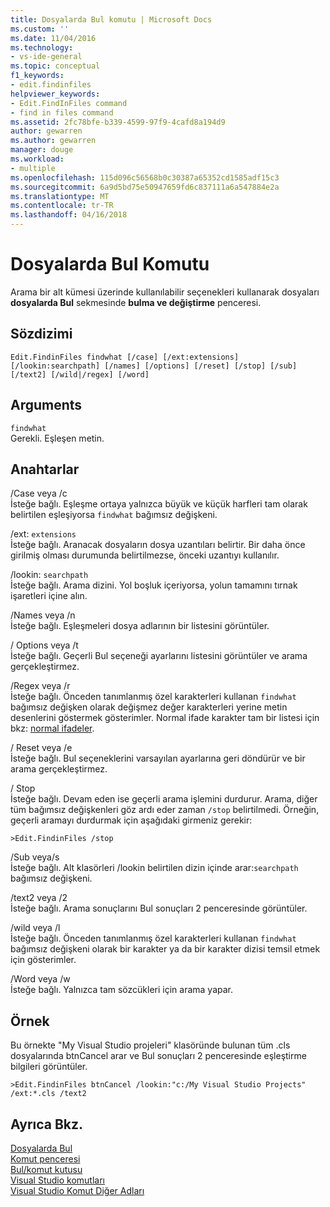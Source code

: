 ```yaml
---
title: Dosyalarda Bul komutu | Microsoft Docs
ms.custom: ''
ms.date: 11/04/2016
ms.technology:
- vs-ide-general
ms.topic: conceptual
f1_keywords:
- edit.findinfiles
helpviewer_keywords:
- Edit.FindInFiles command
- find in files command
ms.assetid: 2fc78bfe-b339-4599-97f9-4cafd8a194d9
author: gewarren
ms.author: gewarren
manager: douge
ms.workload:
- multiple
ms.openlocfilehash: 115d096c56568b0c30387a65352cd1585adf15c3
ms.sourcegitcommit: 6a9d5bd75e50947659fd6c837111a6a547884e2a
ms.translationtype: MT
ms.contentlocale: tr-TR
ms.lasthandoff: 04/16/2018
---
```

# <a name="find-in-files-command"></a>Dosyalarda Bul Komutu
Arama bir alt kümesi üzerinde kullanılabilir seçenekleri kullanarak dosyaları **dosyalarda Bul** sekmesinde **bulma ve değiştirme** penceresi.  
  
## <a name="syntax"></a>Sözdizimi  
  
```  
Edit.FindinFiles findwhat [/case] [/ext:extensions]  
[/lookin:searchpath] [/names] [/options] [/reset] [/stop] [/sub]  
[/text2] [/wild|/regex] [/word]  
```  
  
## <a name="arguments"></a>Arguments  
 `findwhat`  
 Gerekli. Eşleşen metin.  
  
## <a name="switches"></a>Anahtarlar  
 /Case veya /c  
 İsteğe bağlı. Eşleşme ortaya yalnızca büyük ve küçük harfleri tam olarak belirtilen eşleşiyorsa `findwhat` bağımsız değişkeni.  
  
 /ext: `extensions`  
 İsteğe bağlı. Aranacak dosyaların dosya uzantıları belirtir. Bir daha önce girilmiş olması durumunda belirtilmezse, önceki uzantıyı kullanılır.  
  
 /lookin: `searchpath`  
 İsteğe bağlı. Arama dizini. Yol boşluk içeriyorsa, yolun tamamını tırnak işaretleri içine alın.  
  
 /Names veya /n  
 İsteğe bağlı. Eşleşmeleri dosya adlarının bir listesini görüntüler.  
  
 / Options veya /t  
 İsteğe bağlı. Geçerli Bul seçeneği ayarlarını listesini görüntüler ve arama gerçekleştirmez.  
  
 /Regex veya /r  
 İsteğe bağlı. Önceden tanımlanmış özel karakterleri kullanan `findwhat` bağımsız değişken olarak değişmez değer karakterleri yerine metin desenlerini göstermek gösterimler. Normal ifade karakter tam bir listesi için bkz: [normal ifadeler](../../ide/using-regular-expressions-in-visual-studio.md).  
  
 / Reset veya /e  
 İsteğe bağlı. Bul seçeneklerini varsayılan ayarlarına geri döndürür ve bir arama gerçekleştirmez.  
  
 / Stop  
 İsteğe bağlı. Devam eden ise geçerli arama işlemini durdurur. Arama, diğer tüm bağımsız değişkenleri göz ardı eder zaman `/stop` belirtilmedi. Örneğin, geçerli aramayı durdurmak için aşağıdaki girmeniz gerekir:  
  
```  
>Edit.FindinFiles /stop  
```  
  
 /Sub veya/s  
 İsteğe bağlı. Alt klasörleri /lookin belirtilen dizin içinde arar:`searchpath` bağımsız değişkeni.  
  
 /text2 veya /2  
 İsteğe bağlı. Arama sonuçlarını Bul sonuçları 2 penceresinde görüntüler.  
  
 /wild veya /l  
 İsteğe bağlı. Önceden tanımlanmış özel karakterleri kullanan `findwhat` bağımsız değişkeni olarak bir karakter ya da bir karakter dizisi temsil etmek için gösterimler.  
  
 /Word veya /w  
 İsteğe bağlı. Yalnızca tam sözcükleri için arama yapar.  
  
## <a name="example"></a>Örnek  
 Bu örnekte "My Visual Studio projeleri" klasöründe bulunan tüm .cls dosyalarında btnCancel arar ve Bul sonuçları 2 penceresinde eşleştirme bilgileri görüntüler.  
  
```  
>Edit.FindinFiles btnCancel /lookin:"c:/My Visual Studio Projects" /ext:*.cls /text2  
```  
  
## <a name="see-also"></a>Ayrıca Bkz.  
 [Dosyalarda Bul](../../ide/find-in-files.md)   
 [Komut penceresi](../../ide/reference/command-window.md)   
 [Bul/komut kutusu](../../ide/find-command-box.md)   
 [Visual Studio komutları](../../ide/reference/visual-studio-commands.md)   
 [Visual Studio Komut Diğer Adları](../../ide/reference/visual-studio-command-aliases.md)